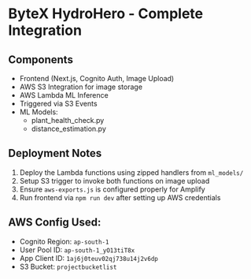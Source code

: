 # ByteX HydroHero - Complete Integration

## Components

- Frontend (Next.js, Cognito Auth, Image Upload)
- AWS S3 Integration for image storage
- AWS Lambda ML Inference
- Triggered via S3 Events
- ML Models:
  - plant_health_check.py
  - distance_estimation.py

## Deployment Notes

1. Deploy the Lambda functions using zipped handlers from `ml_models/`
2. Setup S3 trigger to invoke both functions on image upload
3. Ensure `aws-exports.js` is configured properly for Amplify
4. Run frontend via `npm run dev` after setting up AWS credentials

## AWS Config Used:
- Cognito Region: `ap-south-1`
- User Pool ID: `ap-south-1_yO13tiT8x`
- App Client ID: `1aj6j0teuv02qj738u14j2v6dp`
- S3 Bucket: `projectbucketlist`
